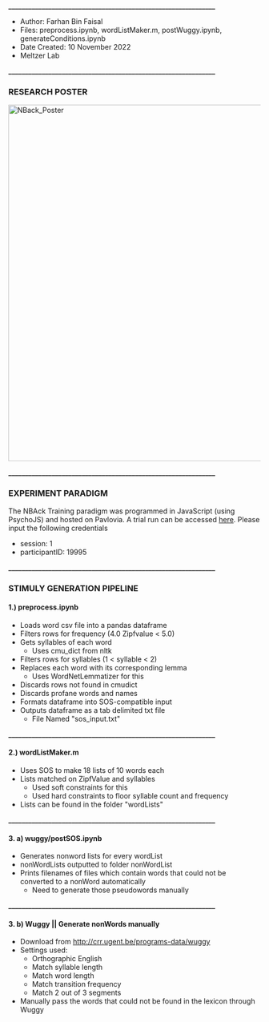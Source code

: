**______________________________________________________________**
- Author: Farhan Bin Faisal
- Files: preprocess.ipynb, wordListMaker.m, postWuggy.ipynb, generateConditions.ipynb
- Date Created: 10 November 2022
- Meltzer Lab

**______________________________________________________________**
### RESEARCH POSTER
<img width="712" alt="NBack_Poster" src="https://github.com/user-attachments/assets/6954dd90-7736-46b8-8a3a-655a11c349ad">


**______________________________________________________________**
### EXPERIMENT PARADIGM

The NBAck Training paradigm was programmed in JavaScript (using PsychoJS) and hosted on Pavlovia.
A trial run can be accessed [here](https://run.pavlovia.org/MeltzerLab/20_07_2023_nbacktest).
Please input the following credentials
- session: 1
- participantID: 19995

**______________________________________________________________**
### STIMULY GENERATION PIPELINE

#### 1.) preprocess.ipynb
- Loads word csv file into a pandas dataframe
- Filters rows for frequency (4.0 Zipfvalue < 5.0)
- Gets syllables of each word
    - Uses cmu_dict from nltk
- Filters rows for syllables (1 < syllable < 2)
- Replaces each word with its corresponding lemma
    - Uses WordNetLemmatizer for this
- Discards rows not found in cmudict
- Discards profane words and names
- Formats dataframe into SOS-compatible input
- Outputs dataframe as a tab delimited txt file
    - File Named "sos_input.txt"

**______________________________________________________________**
#### 2.) wordListMaker.m
- Uses SOS to make 18 lists of 10 words each
- Lists matched on ZipfValue and syllables
    - Used soft constraints for this
    - Used hard constraints to floor syllable count and frequency
- Lists can be found in the folder "wordLists"

**______________________________________________________________**
#### 3. a) wuggy/postSOS.ipynb
- Generates nonword lists for every wordList
- nonWordLists outputted to folder nonWordList
- Prints filenames of files which contain words that could not be converted to a nonWord automatically
    - Need to generate those pseudowords manually

**______________________________________________________________**
#### 3. b) Wuggy || Generate nonWords manually

- Download from http://crr.ugent.be/programs-data/wuggy
- Settings used:
    - Orthographic English
    - Match syllable length
    - Match word length
    - Match transition frequency
    - Match 2 out of 3 segments
- Manually pass the words that could not be found in the lexicon through Wuggy
